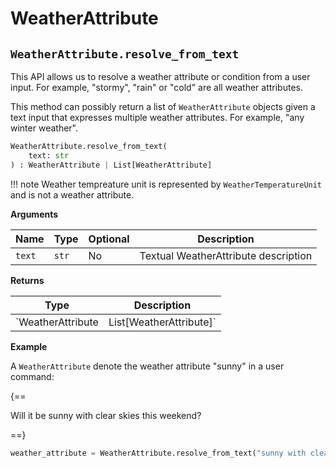 # WeatherAttribute

## `WeatherAttribute.resolve_from_text`

This API allows us to resolve a weather attribute or condition from a user input. For example, "stormy", "rain" or "cold" are all weather attributes.

This method can possibly return a list of `WeatherAttribute` objects given a text input that expresses multiple weather attributes. For example, "any winter weather".

``` py
WeatherAttribute.resolve_from_text(
    text: str
) : WeatherAttribute | List[WeatherAttribute]
```

!!! note
    Weather tempreature unit is represented by `WeatherTemperatureUnit` and is not a weather attribute.

**Arguments**

| Name          | Type          | Optional  | Description                              |
| ------------- | --------------| --------- | ---------------------------------------- |
| `text`        | `str`         | No        | Textual WeatherAttribute description        |

**Returns**

| Type          | Description       |
| ------------- | ----------------- |
| `WeatherAttribute | List[WeatherAttribute]`    | `WeatherAttribute` object or a list of `WeatherAttribute` objects based on the `text` parameter to this function. |

**Example**

A `WeatherAttribute` denote the weather attribute "sunny" in a user command:

{==

Will it be sunny with clear skies this weekend?

==}

``` py
weather_attribute = WeatherAttribute.resolve_from_text("sunny with clear skies")
```
